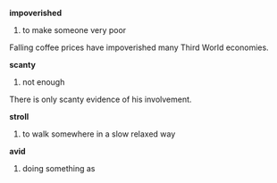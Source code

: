 **impoverished**

1. to make someone very poor

Falling coffee prices have impoverished many Third World economies.

**scanty**

1. not enough

There is only scanty evidence of his involvement.

**stroll**
1. to walk somewhere in a slow relaxed way

**avid**
1. doing something as 